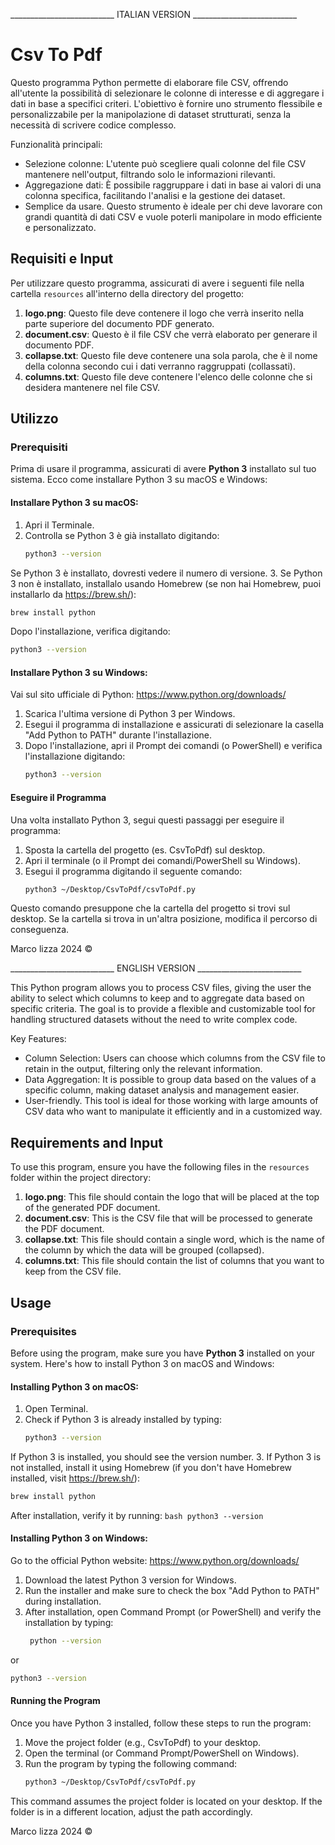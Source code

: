 __________________________ ITALIAN VERSION __________________________
# Csv To Pdf

Questo programma Python permette di elaborare file CSV, offrendo all'utente la possibilità di selezionare le colonne di interesse e di aggregare i dati in base a specifici criteri. L'obiettivo è fornire uno strumento flessibile e personalizzabile per la manipolazione di dataset strutturati, senza la necessità di scrivere codice complesso.

Funzionalità principali:
 - Selezione colonne: L'utente può scegliere quali colonne del file CSV mantenere nell'output, filtrando solo le informazioni rilevanti.
 - Aggregazione dati: È possibile raggruppare i dati in base ai valori di una colonna specifica, facilitando l'analisi e la gestione dei dataset.
 - Semplice da usare.
Questo strumento è ideale per chi deve lavorare con grandi quantità di dati CSV e vuole poterli manipolare in modo efficiente e personalizzato.

## Requisiti e Input

Per utilizzare questo programma, assicurati di avere i seguenti file nella cartella `resources` all'interno della directory del progetto:

1. **logo.png**: Questo file deve contenere il logo che verrà inserito nella parte superiore del documento PDF generato.
2. **document.csv**: Questo è il file CSV che verrà elaborato per generare il documento PDF.
3. **collapse.txt**: Questo file deve contenere una sola parola, che è il nome della colonna secondo cui i dati verranno raggruppati (collassati).
4. **columns.txt**: Questo file deve contenere l'elenco delle colonne che si desidera mantenere nel file CSV.

## Utilizzo

### Prerequisiti
Prima di usare il programma, assicurati di avere **Python 3** installato sul tuo sistema. Ecco come installare Python 3 su macOS e Windows:

#### Installare Python 3 su macOS:
1. Apri il Terminale.
2. Controlla se Python 3 è già installato digitando:
   ```bash
   python3 --version
   ```
Se Python 3 è installato, dovresti vedere il numero di versione. 3. Se Python 3 non è installato, installalo usando Homebrew (se non hai Homebrew, puoi installarlo da https://brew.sh/):
   ```bash
   brew install python
   ```
Dopo l'installazione, verifica digitando:
   ```bash
   python3 --version
   ```
#### Installare Python 3 su Windows:

Vai sul sito ufficiale di Python: https://www.python.org/downloads/
1. Scarica l'ultima versione di Python 3 per Windows.
2. Esegui il programma di installazione e assicurati di selezionare la casella "Add Python to PATH" durante l'installazione.
3. Dopo l'installazione, apri il Prompt dei comandi (o PowerShell) e verifica l'installazione digitando:
   ```bash
   python3 --version
   ```
#### Eseguire il Programma
Una volta installato Python 3, segui questi passaggi per eseguire il programma:

1. Sposta la cartella del progetto (es. CsvToPdf) sul desktop.
2. Apri il terminale (o il Prompt dei comandi/PowerShell su Windows).
3. Esegui il programma digitando il seguente comando:
   ```bash
   python3 ~/Desktop/CsvToPdf/csvToPdf.py
   ```
Questo comando presuppone che la cartella del progetto si trovi sul desktop. Se la cartella si trova in un'altra posizione, modifica il percorso di conseguenza.

Marco lizza 2024 ©

__________________________ ENGLISH VERSION __________________________

This Python program allows you to process CSV files, giving the user the ability to select which columns to keep and to aggregate data based on specific criteria. The goal is to provide a flexible and customizable tool for handling structured datasets without the need to write complex code.

Key Features:
 - Column Selection: Users can choose which columns from the CSV file to retain in the output, filtering only the relevant information.
 - Data Aggregation: It is possible to group data based on the values of a specific column, making dataset analysis and management easier.
 - User-friendly.
This tool is ideal for those working with large amounts of CSV data who want to manipulate it efficiently and in a customized way.

## Requirements and Input

To use this program, ensure you have the following files in the `resources` folder within the project directory:

1. **logo.png**: This file should contain the logo that will be placed at the top of the generated PDF document.
2. **document.csv**: This is the CSV file that will be processed to generate the PDF document.
3. **collapse.txt**: This file should contain a single word, which is the name of the column by which the data will be grouped (collapsed).
4. **columns.txt**: This file should contain the list of columns that you want to keep from the CSV file.

## Usage

### Prerequisites
Before using the program, make sure you have **Python 3** installed on your system. Here's how to install Python 3 on macOS and Windows:

#### Installing Python 3 on macOS:
1. Open Terminal.
2. Check if Python 3 is already installed by typing:
   ```bash
   python3 --version
   ```
If Python 3 is installed, you should see the version number. 3. If Python 3 is not installed, install it using Homebrew (if you don't have Homebrew installed, visit https://brew.sh/):
   ```bash
   brew install python
   ```
After installation, verify it by running:
    ```bash
    python3 --version
    ```
#### Installing Python 3 on Windows:

Go to the official Python website: https://www.python.org/downloads/
1. Download the latest Python 3 version for Windows.
2. Run the installer and make sure to check the box "Add Python to PATH" during installation.
3. After installation, open Command Prompt (or PowerShell) and verify the installation by typing:
   ```bash
    python --version
   ```
or
   ```bash
   python3 --version
   ```
#### Running the Program
Once you have Python 3 installed, follow these steps to run the program:

1. Move the project folder (e.g., CsvToPdf) to your desktop.
2. Open the terminal (or Command Prompt/PowerShell on Windows).
3. Run the program by typing the following command:
   ```bash
   python3 ~/Desktop/CsvToPdf/csvToPdf.py 
   ```
This command assumes the project folder is located on your desktop. If the folder is in a different location, adjust the path accordingly.

Marco lizza 2024 ©
